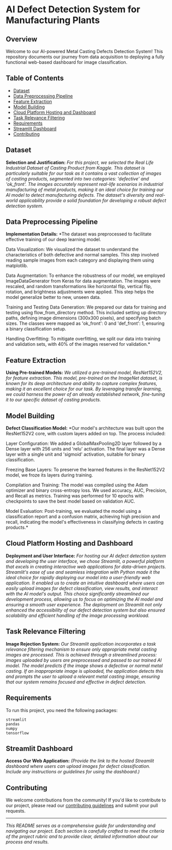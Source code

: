 # AI Defect Detection System for Manufacturing Plants

## Overview

Welcome to our AI-powered Metal Casting Defects Detection System! This repository documents our journey from data acquisition to deploying a fully functional web-based dashboard for image classification.

## Table of Contents
- [Dataset](#dataset)
- [Data Preprocessing Pipeline](#data-preprocessing-pipeline)
- [Feature Extraction](#feature-extraction)
- [Model Building](#model-building)
- [Cloud Platform Hosting and Dashboard](#cloud-platform-hosting-and-dashboard)
- [Task Relevance Filtering](#task-relevance-filtering)
- [Requirements](#requirements)
- [Streamlit Dashboard](#streamlit-dashboard)
- [Contributing](#contributing)

## Dataset

**Selection and Justification:** *For this project, we selected the Real Life Industrial Dataset of Casting Product from Kaggle. This dataset is particularly suitable for our task as it contains a vast collection of images of casting products, segmented into two categories: 'defective' and 'ok_front'. The images accurately represent real-life scenarios in industrial manufacturing of metal products, making it an ideal choice for training our AI model to detect manufacturing defects. The dataset's diversity and real-world applicability provide a solid foundation for developing a robust defect detection system.*

## Data Preprocessing Pipeline

**Implementation Details:** *The dataset was preprocessed to facilitate effective training of our deep learning model. 

Data Visualization: We visualized the dataset to understand the characteristics of both defective and normal samples. This step involved reading sample images from each category and displaying them using matplotlib.

Data Augmentation: To enhance the robustness of our model, we employed ImageDataGenerator from Keras for data augmentation. The images were rescaled, and random transformations like horizontal flip, vertical flip, rotation, and brightness adjustments were applied. This step helps the model generalize better to new, unseen data.

Training and Testing Data Generation: We prepared our data for training and testing using flow_from_directory method. This included setting up directory paths, defining image dimensions (300x300 pixels), and specifying batch sizes. The classes were mapped as 'ok_front': 0 and 'def_front': 1, ensuring a binary classification setup.

Handling Overfitting: To mitigate overfitting, we split our data into training and validation sets, with 40% of the images reserved for validation.*

## Feature Extraction

**Using Pre-trained Models:** *We utilized a pre-trained model, ResNet152V2, for feature extraction. This model, pre-trained on the ImageNet dataset, is known for its deep architecture and ability to capture complex features, making it an excellent choice for our task. By leveraging transfer learning, we could harness the power of an already established network, fine-tuning it to our specific dataset of casting products.*

## Model Building

**Defect Classification Model:** *Our model's architecture was built upon the ResNet152V2 core, with custom layers added on top. The process included:

Layer Configuration: We added a GlobalMaxPooling2D layer followed by a Dense layer with 256 units and 'relu' activation. The final layer was a Dense layer with a single unit and 'sigmoid' activation, suitable for binary classification.

Freezing Base Layers: To preserve the learned features in the ResNet152V2 model, we froze its layers during training.

Compilation and Training: The model was compiled using the Adam optimizer and binary cross-entropy loss. We used accuracy, AUC, Precision, and Recall as metrics. Training was performed for 10 epochs with checkpoints to save the best model based on validation AUC.

Model Evaluation: Post-training, we evaluated the model using a classification report and a confusion matrix, achieving high precision and recall, indicating the model's effectiveness in classifying defects in casting products.*

## Cloud Platform Hosting and Dashboard

**Deployment and User Interface:** *For hosting our AI defect detection system and developing the user interface, we chose Streamlit, a powerful platform that excels in creating interactive web applications for data-driven projects. Streamlit's ease of use and seamless integration with Python made it the ideal choice for rapidly deploying our model into a user-friendly web application. It enabled us to create an intuitive dashboard where users can easily upload images for defect classification, view results, and interact with the AI model's output. This choice significantly streamlined our development process, allowing us to focus on optimizing the AI model and ensuring a smooth user experience. The deployment on Streamlit not only enhanced the accessibility of our defect detection system but also ensured scalability and efficient handling of the image processing workload.*

## Task Relevance Filtering

**Image Rejection System:** *Our Streamlit application incorporates a task relevance filtering mechanism to ensure only appropriate metal casting images are processed. This is achieved through a streamlined process: images uploaded by users are preprocessed and passed to our trained AI model. The model predicts if the image shows a defective or normal metal casting. If an inappropriate image is uploaded, the application detects this and prompts the user to upload a relevant metal casting image, ensuring that our system remains focused and effective in defect detection.*

## Requirements

To run this project, you need the following packages:

```
streamlit
pandas
numpy
tensorflow
```

## Streamlit Dashboard

**Access Our Web Application:** *(Provide the link to the hosted Streamlit dashboard where users can upload images for defect classification. Include any instructions or guidelines for using the dashboard.)*

## Contributing

We welcome contributions from the community! If you'd like to contribute to our project, please read our [contributing guidelines](CONTRIBUTING.md) and submit your pull requests.

---

*This README serves as a comprehensive guide for understanding and navigating our project. Each section is carefully crafted to meet the criteria of the project rubric and to provide clear, detailed information about our process and results.*
